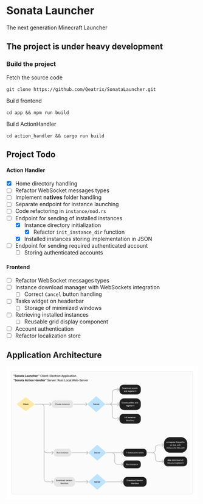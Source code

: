 # Sonata Launcher
The next generation Minecraft Launcher
## The project is under heavy development
### Build the project

Fetch the source code
```
git clone https://github.com/Qeatrix/SonataLauncher.git
```

Build frontend
```
cd app && npm run build
```

Build ActionHandler
```
cd action_handler && cargo run build
```

## Project Todo
#### Action Handler
- [x] Home directory handling
- [ ] Refactor WebSocket messages types
- [ ] Implement **natives** folder handling
- [ ] Separate endpoint for instance launching
- [ ] Code refactoring in `instance/mod.rs`
- [ ] Endpoint for sending of installed instances
	- [x] Instance directory initialization
 		- [x] Refactor `init_instance_dir` function
	- [x] Installed instances storing implementation in JSON
- [ ] Endpoint for sending required authenticated account
	- [ ] Storing authenticated accounts
#### Frontend
- [ ] Refactor WebSocket messages types
- [ ] Instance download manager with WebSockets integration
	- [ ] Correct `Cancel` button handling
- [ ] Tasks widget on headerbar
	- [ ] Storage of minimized windows
- [ ] Retrieving installed instances
	- [ ] Reusable grid display component
- [ ] Account authentication
- [ ] Refactor localization store

## Application Architecture
![Application Architecture Map](./Application%20Architecture.png)
